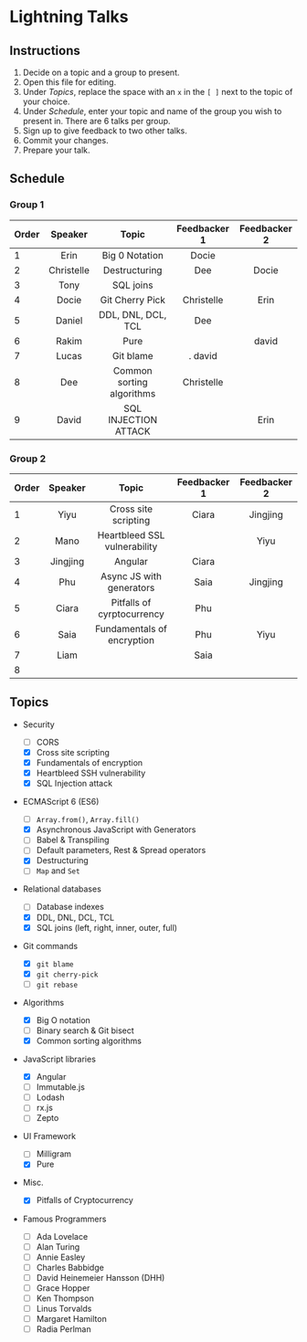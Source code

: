 # Lightning Talks

## Instructions

1. Decide on a topic and a group to present.
1. Open this file for editing.
1. Under _Topics_, replace the space with an `x` in the `[ ]` next to the topic of your choice.
1. Under _Schedule_, enter your topic and name of the group you wish to present in. There are 6 talks per group.
1. Sign up to give feedback to two other talks.
1. Commit your changes.
1. Prepare your talk.

## Schedule

### Group 1

| Order |  Speaker   |       Topic             | Feedbacker 1 | Feedbacker 2 |
| ----- | :--------: |  :---------------------:| :----------: | :----------: |
| 1     |    Erin    |   Big 0 Notation        |  Docie       |              |
| 2     | Christelle |   Destructuring         |  Dee         |  Docie       |
| 3     |    Tony    |     SQL joins           |              |              |
| 4     |   Docie    |  Git Cherry Pick        |  Christelle  |   Erin       |
| 5     |   Daniel   | DDL, DNL, DCL, TCL      |  Dee         |              |
| 6     |   Rakim    |        Pure             |              |  david       |
| 7     |   Lucas    |     Git blame           |.   david     |              |
| 8     |    Dee     |Common sorting algorithms|  Christelle  |              |
| 9     |   David    |SQL INJECTION ATTACK     |              |   Erin       |

### Group 2

| Order | Speaker |           Topic             | Feedbacker 1 | Feedbacker 2 |
| ----- | :-----: |  :---------------------:    | :----------: | :----------: |
| 1     |  Yiyu   |   Cross site scripting      |      Ciara   | Jingjing     |
| 2     |  Mano   | Heartbleed SSL vulnerability|              | Yiyu         |
| 3     |Jingjing |           Angular           |    Ciara     |              |
| 4     |  Phu    | Async JS with generators    | Saia         | Jingjing     |
| 5     |    Ciara|  Pitfalls of cyrptocurrency |         Phu  |              |
| 6     | Saia    | Fundamentals of encryption  |         Phu  | Yiyu         |
| 7     | Liam    |                             | Saia         |              |
| 8     |         |                             |              |              |

## Topics

- Security

  - [ ] CORS
  - [x] Cross site scripting
  - [x] Fundamentals of encryption
  - [x] Heartbleed SSH vulnerability
  - [x] SQL Injection attack

- ECMAScript 6 (ES6)

  - [ ] `Array.from()`, `Array.fill()`
  - [x] Asynchronous JavaScript with Generators
  - [ ] Babel & Transpiling
  - [ ] Default parameters, Rest & Spread operators
  - [x] Destructuring
  - [ ] `Map` and `Set`

- Relational databases

  - [ ] Database indexes
  - [x] DDL, DNL, DCL, TCL
  - [x] SQL joins (left, right, inner, outer, full)

- Git commands

  - [x] `git blame`
  - [x] `git cherry-pick`
  - [ ] `git rebase`

- Algorithms

  - [x] Big O notation
  - [ ] Binary search & Git bisect
  - [x] Common sorting algorithms

- JavaScript libraries

  - [x] Angular
  - [ ] Immutable.js
  - [ ] Lodash
  - [ ] rx.js
  - [ ] Zepto

- UI Framework

  - [ ] Milligram
  - [x] Pure

- Misc.

  - [x] Pitfalls of Cryptocurrency

- Famous Programmers

  - [ ] Ada Lovelace
  - [ ] Alan Turing
  - [ ] Annie Easley
  - [ ] Charles Babbidge
  - [ ] David Heinemeier Hansson (DHH)
  - [ ] Grace Hopper
  - [ ] Ken Thompson
  - [ ] Linus Torvalds
  - [ ] Margaret Hamilton
  - [ ] Radia Perlman
